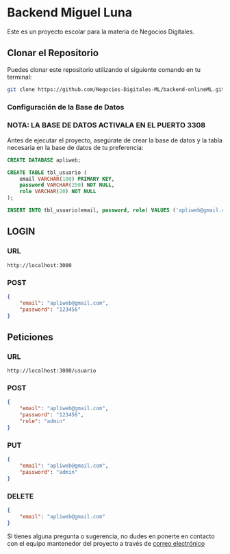 # Backend Miguel Luna

Este es un proyecto escolar para la materia de Negocios Digitales.

## Clonar el Repositorio

Puedes clonar este repositorio utilizando el siguiente comando en tu terminal:

```bash
git clone https://github.com/Negocios-Digitales-ML/backend-onlineML.git
```

### Configuración de la Base de Datos

### NOTA: LA BASE DE DATOS ACTIVALA EN EL PUERTO 3308

Antes de ejecutar el proyecto, asegúrate de crear la base de datos y la tabla necesaria en la base de datos de tu preferencia:

```sql
CREATE DATABASE apliweb;

CREATE TABLE tbl_usuario (
    email VARCHAR(100) PRIMARY KEY,
    password VARCHAR(250) NOT NULL,
    role VARCHAR(20) NOT NULL
);

INSERT INTO tbl_usuario(email, password, role) VALUES ('apliweb@gmail.com', '123456', 'admin');
```

## LOGIN

### URL
```
http://localhost:3000
```

### POST
```json
{
    "email": "apliweb@gmail.com",
    "password": "123456"
}
```

## Peticiones

### URL
```
http://localhost:3000/usuario
```

### POST
```json
{
    "email": "apliweb@gmail.com",
    "password": "123456",
    "role": "admin"
}
```

### PUT
```json
{
    "email": "apliweb@gmail.com",
    "password": "admin"
}
```

### DELETE
```json
{
    "email": "apliweb@gmail.com"
}
```

Si tienes alguna pregunta o sugerencia, no dudes en ponerte en contacto con el equipo mantenedor del proyecto a través de [correo electrónico](mailto:garraymiguel@gmail.com) 

